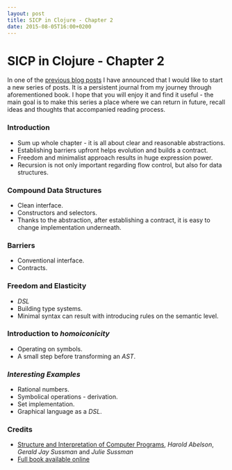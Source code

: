 ```yaml
---
layout: post
title: SICP in Clojure - Chapter 2
date: 2015-08-05T16:00+0200
---
```


# SICP in Clojure - Chapter 2

<quote class="disclaimer">In one of the <a href="http://www.afronski.pl/2015/06/01/books-that-changed-my-career-structure-and-interpretation-of-computer-programs.html">previous blog posts</a> I have announced that I would like to start a new series of posts. It is a persistent journal from my journey through aforementioned book. I hope that you will enjoy it and find it useful - the main goal is to make this series a place where we can return in future, recall ideas and thoughts that accompanied reading process.</quote>

### Introduction

- Sum up whole chapter - it is all about clear and reasonable abstractions.
- Establishing barriers upfront helps evolution and builds a contract.
- Freedom and minimalist approach results in huge expression power.
- Recursion is not only important regarding flow control, but also for data structures.

### Compound Data Structures

- Clean interface.
- Constructors and selectors.
- Thanks to the abstraction, after establishing a contract, it is easy to change implementation underneath.

### Barriers

- Conventional interface.
- Contracts.

### Freedom and Elasticity

- *DSL*
- Building type systems.
- Minimal syntax can result with introducing rules on the semantic level.

### Introduction to *homoiconicity*

- Operating on symbols.
- A small step before transforming an *AST*.

### *Interesting Examples*

- Rational numbers.
- Symbolical operations - derivation.
- Set implementation.
- Graphical language as a *DSL*.

### Credits

- [Structure and Interpretation of Computer Programs](http://mitpress.mit.edu/books/structure-and-interpretation-computer-programs), *Harold Abelson*, *Gerald Jay Sussman* and *Julie Sussman*
- [Full book available online](https://mitpress.mit.edu/sicp/full-text/book/book.html)
